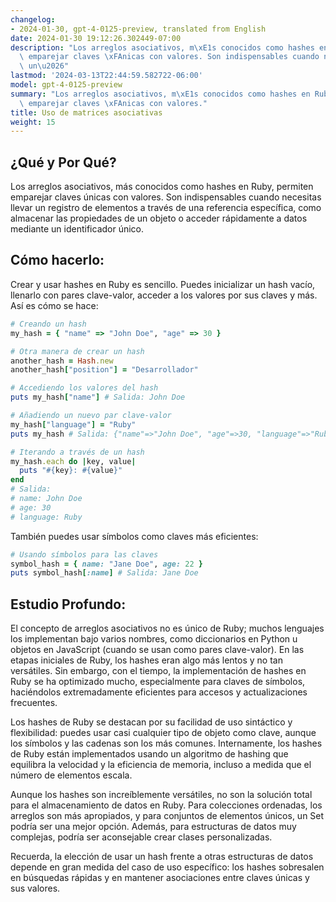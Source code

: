 ```yaml
---
changelog:
- 2024-01-30, gpt-4-0125-preview, translated from English
date: 2024-01-30 19:12:26.302449-07:00
description: "Los arreglos asociativos, m\xE1s conocidos como hashes en Ruby, permiten\
  \ emparejar claves \xFAnicas con valores. Son indispensables cuando necesitas llevar\
  \ un\u2026"
lastmod: '2024-03-13T22:44:59.582722-06:00'
model: gpt-4-0125-preview
summary: "Los arreglos asociativos, m\xE1s conocidos como hashes en Ruby, permiten\
  \ emparejar claves \xFAnicas con valores."
title: Uso de matrices asociativas
weight: 15
---
```


## ¿Qué y Por Qué?

Los arreglos asociativos, más conocidos como hashes en Ruby, permiten emparejar claves únicas con valores. Son indispensables cuando necesitas llevar un registro de elementos a través de una referencia específica, como almacenar las propiedades de un objeto o acceder rápidamente a datos mediante un identificador único.

## Cómo hacerlo:

Crear y usar hashes en Ruby es sencillo. Puedes inicializar un hash vacío, llenarlo con pares clave-valor, acceder a los valores por sus claves y más. Así es cómo se hace:

```Ruby
# Creando un hash
my_hash = { "name" => "John Doe", "age" => 30 }

# Otra manera de crear un hash
another_hash = Hash.new
another_hash["position"] = "Desarrollador"

# Accediendo los valores del hash
puts my_hash["name"] # Salida: John Doe

# Añadiendo un nuevo par clave-valor
my_hash["language"] = "Ruby"
puts my_hash # Salida: {"name"=>"John Doe", "age"=>30, "language"=>"Ruby"}

# Iterando a través de un hash
my_hash.each do |key, value|
  puts "#{key}: #{value}"
end
# Salida:
# name: John Doe
# age: 30
# language: Ruby
```

También puedes usar símbolos como claves más eficientes:

```Ruby
# Usando símbolos para las claves
symbol_hash = { name: "Jane Doe", age: 22 }
puts symbol_hash[:name] # Salida: Jane Doe
```

## Estudio Profundo:

El concepto de arreglos asociativos no es único de Ruby; muchos lenguajes los implementan bajo varios nombres, como diccionarios en Python u objetos en JavaScript (cuando se usan como pares clave-valor). En las etapas iniciales de Ruby, los hashes eran algo más lentos y no tan versátiles. Sin embargo, con el tiempo, la implementación de hashes en Ruby se ha optimizado mucho, especialmente para claves de símbolos, haciéndolos extremadamente eficientes para accesos y actualizaciones frecuentes.

Los hashes de Ruby se destacan por su facilidad de uso sintáctico y flexibilidad: puedes usar casi cualquier tipo de objeto como clave, aunque los símbolos y las cadenas son los más comunes. Internamente, los hashes de Ruby están implementados usando un algoritmo de hashing que equilibra la velocidad y la eficiencia de memoria, incluso a medida que el número de elementos escala.

Aunque los hashes son increíblemente versátiles, no son la solución total para el almacenamiento de datos en Ruby. Para colecciones ordenadas, los arreglos son más apropiados, y para conjuntos de elementos únicos, un Set podría ser una mejor opción. Además, para estructuras de datos muy complejas, podría ser aconsejable crear clases personalizadas.

Recuerda, la elección de usar un hash frente a otras estructuras de datos depende en gran medida del caso de uso específico: los hashes sobresalen en búsquedas rápidas y en mantener asociaciones entre claves únicas y sus valores.
